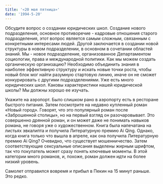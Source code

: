 ```yaml
---
title: '«20 мая пятница»'
date: '1994-5-20'
---
```


Обсудите вопрос о создании юридических школ. Создание нового подразделения, основное противоречие - кадровые отношения старого подразделения, этот вопрос является самым сложным, связанным с конкретными интересами людей. Другой заключается в создании новой структуры в новом подразделении, в основном в сочетании областей знаний. Мы - новое подразделение, организованное Департаментом социологии, права и международной политики. Как мы можем создать органическую организацию? Необходимо объединить знания в наиболее эффективную структуру и искать новые точки роста, чтобы новый блок мог найти разумную стартовую линию, иначе он не сможет конкурировать с другими подразделениями. Уже есть много юридических школ. Каковы характеристики нашей юридической школы? Мы должны хорошо ее изучать.

Укажите на аэропорт. Было слишком рано в аэропорту есть в ресторане быстрого питания. Затем посмотрите на недавно купленный роман «Новый город». Говорят, что это популярный роман после «Заброшенной столицы», но на первый взгляд он разочаровывает. Это совершенно дрянной роман, и он может даже не понимать навыков романа, не говоря уже о художественном. Книга была напечатана на листьях эвкалипта и получила Литературную премию Ai Qing. Однако, когда книга только что вышла в апреле, как она получила Литературную премию Ai Qing? Очевидно, что существует мошенничество. Затем соответствующие сексуальные описания выделены жирным шрифтом, так что покупатель может сразу понять ключевые моменты. В этой категории много романов, и, похоже, роман должен идти на более низкий уровень.

Самолет отправился вовремя и прибыл в Пекин на 15 минут раньше. Это редко.